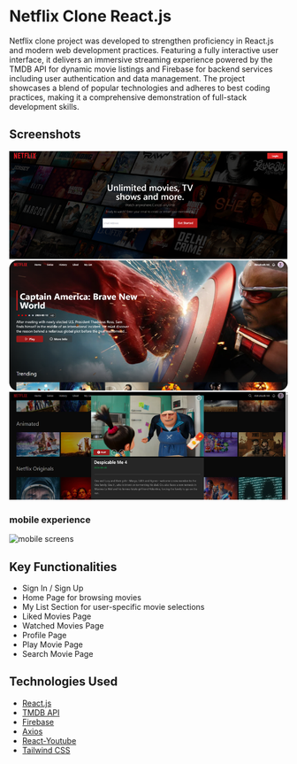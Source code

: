 # Netflix Clone React.js

Netflix clone project was developed to strengthen proficiency in React.js and modern web development practices. Featuring a fully interactive user interface, it delivers an immersive streaming experience powered by the TMDB API for dynamic movie listings and Firebase for backend services including user authentication and data management. The project showcases a blend of popular technologies and adheres to best coding practices, making it a comprehensive demonstration of full-stack development skills.


## Screenshots

![PC screen](public/screenshots.png)



### mobile experience 
![mobile screens](https://i.imgur.com/ForTeQi.jpg)
 
## Key Functionalities
- Sign In / Sign Up
- Home Page for browsing movies
- My List Section for user-specific movie selections
- Liked Movies Page
- Watched Movies Page
- Profile Page
- Play Movie Page
- Search Movie Page

## Technologies Used
- [React.js](https://react.dev/)
- [TMDB API](https://www.themoviedb.org/)
- [Firebase](https://firebase.google.com/)
- [Axios](https://www.npmjs.com/package/axios)
- [React-Youtube](https://www.npmjs.com/package/react-youtube)
- [Tailwind CSS](https://tailwindcss.com/)

